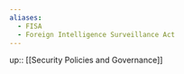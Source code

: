 ```yaml
---
aliases:
  - FISA
  - Foreign Intelligence Surveillance Act
---
```

up:: [[Security Policies and Governance]]
